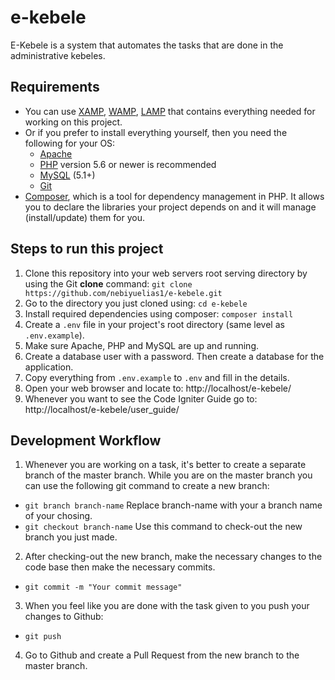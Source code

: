 # e-kebele
E-Kebele is a system that automates the tasks that are done in the administrative kebeles.

## Requirements
* You can use [XAMP](https://www.apachefriends.org/index.html), [WAMP](http://www.wampserver.com/en/), [LAMP](https://bitnami.com/stack/lamp/installer) that contains everything needed for working on this project.
* Or if you prefer to install everything yourself, then you need the following for your OS:
  - [Apache](https://httpd.apache.org/)
  - [PHP](https://www.php.net/) version 5.6 or newer is recommended
  - [MySQL](https://www.mysql.com/) (5.1+)
  - [Git](https://git-scm.com/)
* [Composer](https://getcomposer.org/doc/00-intro.md), which is a tool for dependency management in PHP. It allows you to declare the libraries your project depends on and it will manage (install/update) them for you.

## Steps to run this project
1. Clone this repository into your web servers root serving directory by using the Git **clone** command:
```git clone https://github.com/nebiyuelias1/e-kebele.git```
2. Go to the directory you just cloned using:
```cd e-kebele```
3. Install required dependencies using composer:
```composer install```
4. Create a ```.env``` file in your project's root directory (same level as ```.env.example```).
5. Make sure Apache, PHP and MySQL are up and running.
6. Create a database user with a password. Then create a database for the application.
7. Copy everything from ```.env.example``` to ```.env``` and fill in the details.
8. Open your web browser and locate to: http://localhost/e-kebele/
9. Whenever you want to see the Code Igniter Guide go to: http://localhost/e-kebele/user_guide/

## Development Workflow
1. Whenever you are working on a task, it's better to create a separate branch of the master branch. While you are on the master branch you can use the following git command to create a new branch: 
  * ```git branch branch-name``` Replace branch-name with your a branch name of your chosing.
  * ```git checkout branch-name``` Use this command to check-out the new branch you just made.
2. After checking-out the new branch, make the necessary changes to the code base then make the necessary commits.
  * ```git commit -m "Your commit message"```
3. When you feel like you are done with the task given to you push your changes to Github:
  * ```git push```
4. Go to Github and create a Pull Request from the new branch to the master branch.

